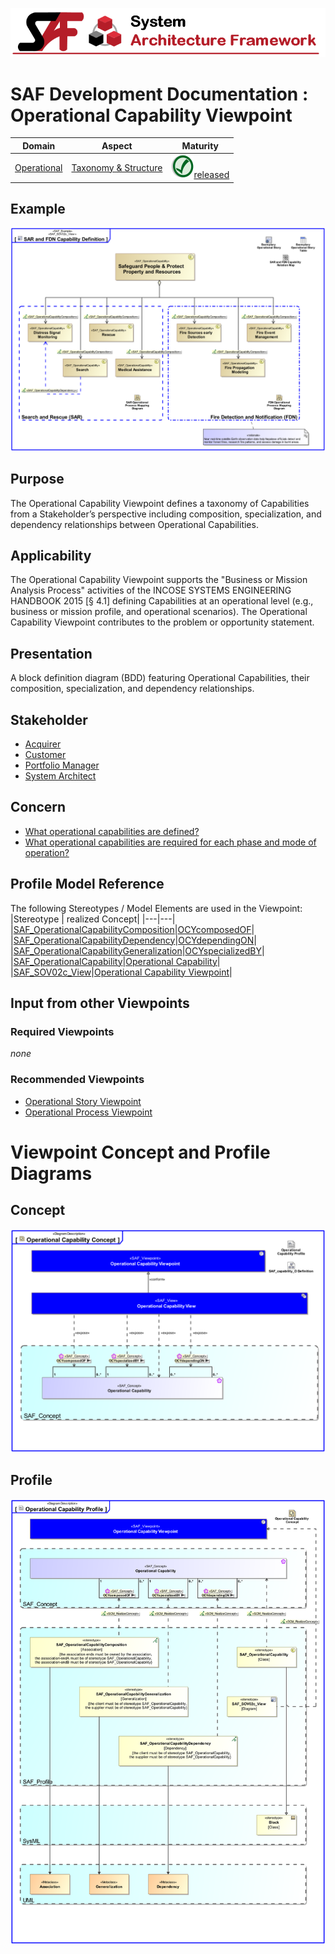 ![System Architecture Framework](../../diagrams/Banner_SAF.png)
# SAF Development Documentation : Operational Capability Viewpoint
|**Domain**|**Aspect**|**Maturity**|
| --- | --- | --- |
|[Operational](../../domains.md#Domain-Operational)|[Taxonomy & Structure](../../aspects.md#Aspect-Taxonomy-&-Structure)|![Released](../../diagrams/Symbol_confirmed.png )[released](../../using-saf/maturity.md#released)|
## Example
![Operational-Capability-Viewpoint-primary-example.svg](../../diagrams/vp-examples/Operational-Capability-Viewpoint-primary-example.svg)
## Purpose
The Operational Capability Viewpoint defines a taxonomy of Capabilities from a Stakeholder’s perspective including composition, specialization, and dependency relationships between Operational Capabilities.
## Applicability
The Operational Capability Viewpoint supports the "Business or Mission Analysis Process" activities of the INCOSE SYSTEMS ENGINEERING HANDBOOK 2015 [§ 4.1] defining Capabilities at an operational level (e.g., business or mission profile, and operational scenarios). The Operational Capability Viewpoint contributes to the problem or opportunity statement.
## Presentation
A block definition diagram (BDD) featuring Operational Capabilities, their composition, specialization, and dependency relationships.

## Stakeholder
* [Acquirer](../../stakeholders.md#Acquirer)
* [Customer](../../stakeholders.md#Customer)
* [Portfolio Manager](../../stakeholders.md#Portfolio-Manager)
* [System Architect](../../stakeholders.md#System-Architect)
## Concern
* [What operational capabilities are defined?](../../concerns.md#_2021x_2_8710274_1674479775616_727128_23367)
* [What operational capabilities are required for each phase and mode of operation?](../../concerns.md#_2021x_2_8710274_1674576759229_963784_23628)
## Profile Model Reference
The following Stereotypes / Model Elements are used in the Viewpoint:
|Stereotype | realized Concept|
|---|---|
|[SAF_OperationalCapabilityComposition](../../stereotypes.md#SAF_OperationalCapabilityComposition)|[OCYcomposedOF](../concept/concepts.md#OCYcomposedOF)|
|[SAF_OperationalCapabilityDependency](../../stereotypes.md#SAF_OperationalCapabilityDependency)|[OCYdependingON](../concept/concepts.md#OCYdependingON)|
|[SAF_OperationalCapabilityGeneralization](../../stereotypes.md#SAF_OperationalCapabilityGeneralization)|[OCYspecializedBY](../concept/concepts.md#OCYspecializedBY)|
|[SAF_OperationalCapability](../../stereotypes.md#SAF_OperationalCapability)|[Operational Capability](../concept/concepts.md#Operational-Capability)|
|[SAF_SOV02c_View](../../stereotypes.md#SAF_SOV02c_View)|[Operational Capability Viewpoint](../concept/concepts.md#Operational-Capability-Viewpoint)|
## Input from other Viewpoints
### Required Viewpoints
*none*
### Recommended Viewpoints
* [Operational Story Viewpoint](Operational-Story-Viewpoint.md)
* [Operational Process Viewpoint](Operational-Process-Viewpoint.md)
# Viewpoint Concept and Profile Diagrams
## Concept
![Operational Capability Concept](diagrams/Operational-Capability-Concept.svg)
## Profile
![Operational Capability Profile](diagrams/Operational-Capability-Profile.svg)
